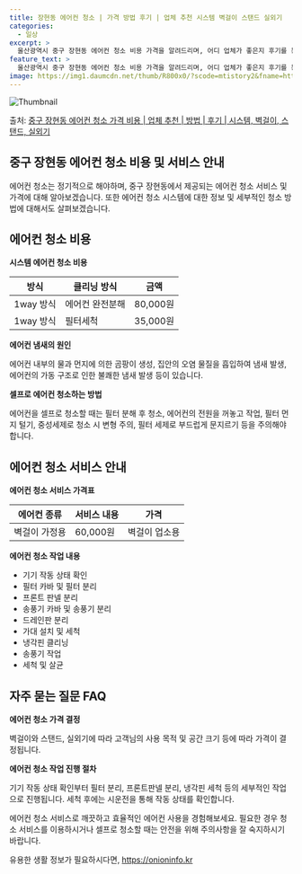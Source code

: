 ```yaml
---
title: 장현동 에어컨 청소 | 가격 방법 후기 | 업체 추천 시스템 벽걸이 스탠드 실외기
categories:
  - 일상
excerpt: >
  울산광역시 중구 장현동 에어컨 청소 비용 가격을 알려드리며, 어디 업체가 좋은지 후기를 통해 알아보겠습니다. 현재 글에서는 시스템, 벽걸이, 스탠드, 실외기 각각에 대해 청소 비용이 나와 있으니 참고하시면 되겠습니다. 에어컨 분해 청소 방법 보기 👈 클릭셀프 에어컨 청소 방법 보기👈 클릭중구 장현동 에어컨 청소 비용시스템에어컨 방식클리닝방식금액1way 방식에어컨 완전분해80,000원1way 방식에어컨 필터세척35,000원2way 방식에어컨 완전분해90,000원2way 방식에어컨 필터세척35,000원4way 방식에어컨 완전분해120,000원4way 방식에어컨 필터세척35,000원원형방식에어컨 완전분해140,000원원형방식에어컨 필터세척35,000원에어컨 청소 견적 샘플 보기 👈 클릭에어컨 냄새의 원인에어컨..
feature_text: >
  울산광역시 중구 장현동 에어컨 청소 비용 가격을 알려드리며, 어디 업체가 좋은지 후기를 통해 알아보겠습니다. 현재 글에서는 시스템, 벽걸이, 스탠드, 실외기 각각에 대해 청소 비용이 나와 있으니 참고하시면 되겠습니다. 에어컨 분해 청소 방법 보기 👈 클릭셀프 에어컨 청소 방법 보기👈 클릭중구 장현동 에어컨 청소 비용시스템에어컨 방식클리닝방식금액1way 방식에어컨 완전분해80,000원1way 방식에어컨 필터세척35,000원2way 방식에어컨 완전분해90,000원2way 방식에어컨 필터세척35,000원4way 방식에어컨 완전분해120,000원4way 방식에어컨 필터세척35,000원원형방식에어컨 완전분해140,000원원형방식에어컨 필터세척35,000원에어컨 청소 견적 샘플 보기 👈 클릭에어컨 냄새의 원인에어컨..
image: https://img1.daumcdn.net/thumb/R800x0/?scode=mtistory2&fname=https%3A%2F%2Fblog.kakaocdn.net%2Fdn%2FdTxv4Q%2FbtsHxzTcRoA%2FGrXaASiwBK6W7f1QWlKMEK%2Fimg.webp
---
```


![Thumbnail](https://img1.daumcdn.net/thumb/R800x0/?scode=mtistory2&fname=https%3A%2F%2Fblog.kakaocdn.net%2Fdn%2FdTxv4Q%2FbtsHxzTcRoA%2FGrXaASiwBK6W7f1QWlKMEK%2Fimg.webp)

<p>출처: <a href="https://onioninfo.kr/entry/%EC%A4%91%EA%B5%AC-%EC%9E%A5%ED%98%84%EB%8F%99-%EC%97%90%EC%96%B4%EC%BB%A8-%EC%B2%AD%EC%86%8C-%EA%B0%80%EA%B2%A9-%EB%B9%84%EC%9A%A9-%EC%97%85%EC%B2%B4-%EC%B6%94%EC%B2%9C-%EB%B0%A9%EB%B2%95-%ED%9B%84%EA%B8%B0-%EC%8B%9C%EC%8A%A4%ED%85%9C-%EB%B2%BD%EA%B1%B8%EC%9D%B4-%EC%8A%A4%ED%83%A0%EB%93%9C-%EC%8B%A4%EC%99%B8%EA%B8%B0" rel="dofollow">중구 장현동 에어컨 청소 가격 비용 | 업체 추천 | 방법 | 후기 | 시스템, 벽걸이, 스탠드, 실외기</a> </p>

## 중구 장현동 에어컨 청소 비용 및 서비스 안내

에어컨 청소는 정기적으로 해야하며, 중구 장현동에서 제공되는 에어컨 청소 서비스 및 가격에 대해 알아보겠습니다. 또한 에어컨 청소 시스템에
대한 정보 및 세부적인 청소 방법에 대해서도 살펴보겠습니다.

## 에어컨 청소 비용

**시스템 에어컨 청소 비용**

**방식** | **클리닝 방식** | **금액**  
---|---|---  
1way 방식 | 에어컨 완전분해 | 80,000원  
1way 방식 | 필터세척 | 35,000원  
  
**에어컨 냄새의 원인**

에어컨 내부의 물과 먼지에 의한 곰팡이 생성, 집안의 오염 물질을 흡입하여 냄새 발생, 에어컨의 가동 구조로 인한 불쾌한 냄새 발생 등이
있습니다.

**셀프로 에어컨 청소하는 방법**

에어컨을 셀프로 청소할 때는 필터 분해 후 청소, 에어컨의 전원을 꺼놓고 작업, 필터 먼지 털기, 중성세제로 청소 시 변형 주의, 필터
세제로 부드럽게 문지르기 등을 주의해야 합니다.

## 에어컨 청소 서비스 안내

**에어컨 청소 서비스 가격표**

**에어컨 종류** | **서비스 내용** | **가격**  
---|---|---  
벽걸이 가정용 | 60,000원 | 벽걸이 업소용 | 60,000원  
  
**에어컨 청소 작업 내용**

  * 기기 작동 상태 확인
  * 필터 카바 및 필터 분리
  * 프론트 판넬 분리
  * 송풍기 카바 및 송풍기 분리
  * 드레인판 분리
  * 가대 설치 및 세척
  * 냉각핀 클리닝
  * 송풍기 작업
  * 세척 및 살균

## 자주 묻는 질문 FAQ

**에어컨 청소 가격 결정**

벽걸이와 스탠드, 실외기에 따라 고객님의 사용 목적 및 공간 크기 등에 따라 가격이 결정됩니다.

**에어컨 청소 작업 진행 절차**

기기 작동 상태 확인부터 필터 분리, 프론트판넬 분리, 냉각핀 세척 등의 세부적인 작업으로 진행됩니다. 세척 후에는 시운전을 통해 작동
상태를 확인합니다.

에어컨 청소 서비스로 깨끗하고 효율적인 에어컨 사용을 경험해보세요. 필요한 경우 청소 서비스를 이용하시거나 셀프로 청소할 때는 안전을 위해
주의사항을 잘 숙지하시기 바랍니다.



 

유용한 생활 정보가 필요하시다면, <a href="https://onioninfo.kr" rel="dofollow">https://onioninfo.kr</a>


